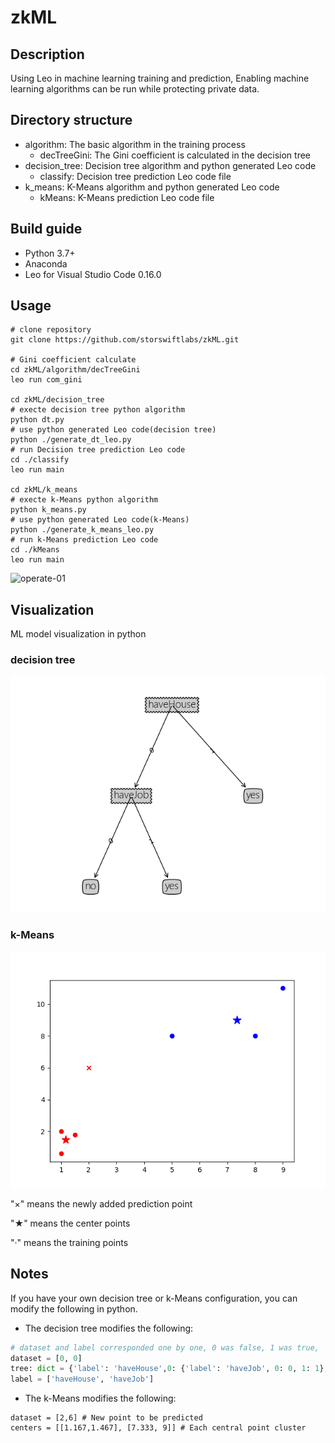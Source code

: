 # zkML

## Description

Using Leo in machine learning training and prediction, Enabling machine learning algorithms can be run while protecting private data.

## Directory structure

- algorithm: The basic algorithm in the training process
  - decTreeGini: The Gini coefficient is calculated in the decision tree
- decision_tree: Decision tree algorithm and python generated Leo code
  - classify: Decision tree prediction Leo code file
- k_means: K-Means algorithm and python generated Leo code
  - kMeans: K-Means prediction  Leo code file

## Build guide

- Python 3.7+
- Anaconda
- Leo for Visual Studio Code 0.16.0

## Usage

```shell
# clone repository 
git clone https://github.com/storswiftlabs/zkML.git

# Gini coefficient calculate
cd zkML/algorithm/decTreeGini
leo run com_gini 

cd zkML/decision_tree
# execte decision tree python algorithm
python dt.py
# use python generated Leo code(decision tree)
python ./generate_dt_leo.py
# run Decision tree prediction Leo code
cd ./classify
leo run main

cd zkML/k_means
# execte k-Means python algorithm
python k_means.py
# use python generated Leo code(k-Means)
python ./generate_k_means_leo.py
# run k-Means prediction Leo code
cd ./kMeans
leo run main
```

![operate-01](README.assets/operate-01.gif)

## Visualization

ML model visualization in python

### decision tree

![decision tree](./README.assets/Figure_1.png)

### k-Means

![k-Means](./README.assets/Figure_2.png)

"×" means the newly added prediction point

"★" means the center points

"·" means the training points

## Notes

If you have your own decision tree or k-Means configuration, you can modify the following in python.

- The decision tree modifies the following:

```python
# dataset and label corresponded one by one, 0 was false, 1 was true,  and the decision tree was represented by dict
dataset = [0, 0]
tree: dict = {'label': 'haveHouse',0: {'label': 'haveJob', 0: 0, 1: 1}, 1: 1}
label = ['haveHouse', 'haveJob']
```

- The k-Means modifies the following:

```
dataset = [2,6] # New point to be predicted
centers = [[1.167,1.467], [7.333, 9]] # Each central point cluster
```

